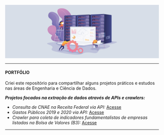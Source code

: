![img](https://github.com/arthurtavari/arthurtavari/blob/master/img/layout.jpg)
_________________
#### PORTFÓLIO
Criei este repositório para compartilhar alguns projetos práticos e estudos nas áreas de Engenharia e Ciência de Dados.  

***Projetos focados na extração de dados através de APIs e crawlers:***

* *Consulta de CNAE na Receita Federal via API:* [Acesse](https://github.com/arthurtavari/api_receitaws)
* *Gastos Públicos 2019 e 2020 via API:* [Acesse](https://github.com/arthurtavari/gastos_publicos)
* *Crawler para coleta de indicadores fundamentalistas de empresas listadas na Bolsa de Valores (B3):* [Acesse](https://github.com/arthurtavari/ETL_crawler_fundamentalistas_B3)
_________________

